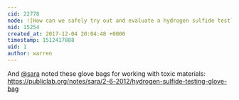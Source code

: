```yaml
---
cid: 22778
node: ![How can we safely try out and evaluate a hydrogen sulfide test?](../notes/warren/11-28-2017/how-can-we-safely-try-out-and-evaluate-a-hydrogen-sulfide-test)
nid: 15254
created_at: 2017-12-04 20:04:48 +0000
timestamp: 1512417888
uid: 1
author: warren
---
```


And [@sara](/profile/sara) noted these glove bags for working with toxic materials: https://publiclab.org/notes/sara/2-6-2012/hydrogen-sulfide-testing-glove-bag
